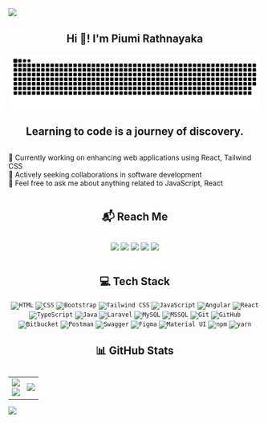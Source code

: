  <!-- horizontal divider (gradient) --> 
<img src="https://user-images.githubusercontent.com/73097560/115834477-dbab4500-a447-11eb-908a-139a6edaec5c.gif">

<!-- title --> 
<h2 align="center">Hi 👋! I'm Piumi Rathnayaka</h2> 

<!-- snake animation --> 
<div align="center">
  <a href="https://github.com/Piumir3"> 
    <img src="https://raw.githubusercontent.com/psnwd/psnwd/1ca53178f6deca37158f3b18b2288cb4cb4a82fa/grid-snake.svg" alt="snake animation" />
  </a> 
</div>

<!-- subtitle --> 
<div id="user-content-toc" align="center"> 
  <summary><h2 style="display: inline-block">Learning to code is a journey of discovery.</h2></summary>
</div>

<!-- introduction --> 
<p align="left"> 
  🔭 Currently working on enhancing web applications using React, Tailwind CSS <br> 
  🤝 Actively seeking collaborations in software development <br> 
  💬 Feel free to ask me about anything related to JavaScript, React <br> 
   
</p>

<!-- Reach Me --> 
<div id="user-content-toc" align="center"> 
  <summary><h2 style="display: inline-block">📬 Reach Me</h2></summary>
</div>

<p align="center">
  <a href="mailto:piumir52@gmail.com"><img src="https://img.shields.io/badge/Gmail-red?style=for-the-badge&logo=gmail&logoColor=white"/></a>
  <a href="https://linkedin.com/in/piumi-rathnayaka" target="_blank"><img src="https://img.shields.io/badge/LinkedIn-blue?style=for-the-badge&logo=linkedin&logoColor=white" /></a>
  <a href="https://github.com/Piumir3" target="_blank"><img src="https://img.shields.io/badge/GitHub-black?style=for-the-badge&logo=github&logoColor=white" /></a>
  <a href="https://www.hackerrank.com/Piumir4" target="_blank"><img src="https://img.shields.io/badge/HackerRank-green?style=for-the-badge&logo=hackerrank&logoColor=white" /></a>
  <a href="https://medium.com/@piumir4" target="_blank"><img src="https://img.shields.io/badge/Medium-black?style=for-the-badge&logo=medium&logoColor=white" /></a>
</p>

<!-- Tech Stack --> 
<div id="user-content-toc" align="center"> 
  <summary><h2 style="display: inline-block">💻 Tech Stack</h2></summary>
</div>

<div align="center">
  <code><img width="50" src="https://user-images.githubusercontent.com/25181517/192158954-f88b5814-d510-4564-b285-dff7d6400dad.png" alt="HTML" title="HTML"/></code>
  <code><img width="50" src="https://user-images.githubusercontent.com/25181517/183898674-75a4a1b1-f960-4ea9-abcb-637170a00a75.png" alt="CSS" title="CSS"/></code>
  <code><img width="50" src="https://user-images.githubusercontent.com/25181517/183898054-b3d693d4-dafb-4808-a509-bab54cf5de34.png" alt="Bootstrap" title="Bootstrap"/></code>
  <code><img width="50" src="https://user-images.githubusercontent.com/25181517/202896760-337261ed-ee92-4979-84c4-d4b829c7355d.png" alt="Tailwind CSS" title="Tailwind CSS"/></code>
  <code><img width="50" src="https://user-images.githubusercontent.com/25181517/117447155-6a868a00-af3d-11eb-9cfe-245df15c9f3f.png" alt="JavaScript" title="JavaScript"/></code>
  <code><img width="50" src="https://user-images.githubusercontent.com/25181517/183890595-779a7e64-3f43-4634-bad2-eceef4e80268.png" alt="Angular" title="Angular"/></code>
  <code><img width="50" src="https://user-images.githubusercontent.com/25181517/183897015-94a058a6-b86e-4e42-a37f-bf92061753e5.png" alt="React" title="React"/></code>
  <code><img width="50" src="https://user-images.githubusercontent.com/25181517/183890598-19a0ac2d-e88a-4005-a8df-1ee36782fde1.png" alt="TypeScript" title="TypeScript"/></code>
  <code><img width="50" src="https://user-images.githubusercontent.com/25181517/117201156-9a724800-adec-11eb-9a9d-3cd0f67da4bc.png" alt="Java" title="Java"/></code>
  <code><img width="50" src="https://github.com/marwin1991/profile-technology-icons/assets/25181517/afcf1c98-544e-41fb-bf44-edba5e62809a" alt="Laravel" title="Laravel"/></code>
  <code><img width="50" src="https://user-images.githubusercontent.com/25181517/183896128-ec99105a-ec1a-4d85-b08b-1aa1620b2046.png" alt="MySQL" title="MySQL"/></code>
  <code><img width="50" src="https://github.com/marwin1991/profile-technology-icons/assets/19180175/3b371807-db7c-45b4-8720-c0cfc901680a" alt="MSSQL" title="MSSQL"/></code>
  <code><img width="50" src="https://user-images.githubusercontent.com/25181517/192108372-f71d70ac-7ae6-4c0d-8395-51d8870c2ef0.png" alt="Git" title="Git"/></code>
  <code><img width="50" src="https://user-images.githubusercontent.com/25181517/192108374-8da61ba1-99ec-41d7-80b8-fb2f7c0a4948.png" alt="GitHub" title="GitHub"/></code>
  <code><img width="50" src="https://user-images.githubusercontent.com/25181517/192108375-268c35e6-ab26-44b2-88bf-e3121a4e5083.png" alt="Bitbucket" title="Bitbucket"/></code>
  <code><img width="50" src="https://user-images.githubusercontent.com/25181517/192109061-e138ca71-337c-4019-8d42-4792fdaa7128.png" alt="Postman" title="Postman"/></code>
  <code><img width="50" src="https://user-images.githubusercontent.com/25181517/186711335-a3729606-5a78-4496-9a36-06efcc74f800.png" alt="Swagger" title="Swagger"/></code>
  <code><img width="50" src="https://user-images.githubusercontent.com/25181517/189715289-df3ee512-6eca-463f-a0f4-c10d94a06b2f.png" alt="Figma" title="Figma"/></code>
  <code><img width="50" src="https://user-images.githubusercontent.com/25181517/189716630-fe6c084c-6c66-43af-aa49-64c8aea4a5c2.png" alt="Material UI" title="Material UI"/></code>
  <code><img width="50" src="https://user-images.githubusercontent.com/25181517/121401671-49102800-c959-11eb-9f6f-74d49a5e1774.png" alt="npm" title="npm"/></code>
  <code><img width="50" src="https://user-images.githubusercontent.com/25181517/183049794-a3dfaddd-22ee-4ffe-b0b4-549ccd4879f9.png" alt="yarn" title="yarn"/></code>
</div>




<!-- GitHub Stats --> 
<div id="user-content-toc" align="center"> 
  <summary><h2 style="display: inline-block">📊 GitHub Stats</h2></summary>
</div>

<table align="center">
  <tr border="none">
    <td width="50%" align="center"> 
      <img src="https://github-readme-stats.vercel.app/api?username=Piumir3&theme=merko&show_icons=true&count_private=true" /> 
      <br> 
      <img src="https://github-readme-streak-stats.herokuapp.com/?user=Piumir3&theme=merko" /> 
    </td>
    <td width="50%" align="center"> 
      <img src="https://github-readme-stats.vercel.app/api/top-langs/?username=Piumir3&layout=donut&theme=merko" /> 
    </td>
  </tr>
</table>

 

<!-- horizontal divider (gradient) --> 
<img src="https://user-images.githubusercontent.com/73097560/115834477-dbab4500-a447-11eb-908a-139a6edaec5c.gif">
